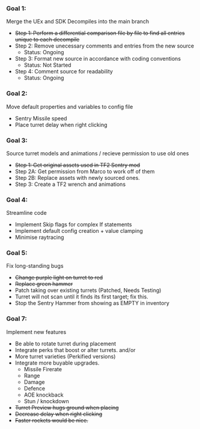 ### Goal 1:
Merge the UEx and SDK Decompiles into the main branch
- ~~Step 1: Perform a differential comparison file by file to find all entries unique to each decompile~~
- Step 2: Remove unecessary comments and entries from the new source
  - Status: Ongoing
- Step 3: Format new source in accordance with coding conventions
  - Status: Not Started
- Step 4: Comment source for readability
  - Status: Ongoing

### Goal 2:
Move default properties and variables to config file
- Sentry Missile speed
- Place turret delay when right clicking

### Goal 3:
Source turret models and animations / recieve permission to use old ones
- ~~Step 1: Get original assets used in TF2 Sentry mod~~
- Step 2A: Get permission from Marco to work off of them
- Step 2B: Replace assets with newly sourced ones.
- Step 3: Create a TF2 wrench and animations

### Goal 4:
Streamline code
- Implement Skip flags for complex If statements
- Implement default config creation + value clamping
- Minimise raytracing

### Goal 5:
Fix long-standing bugs
- ~~Change purple light on turret to red~~
- ~~Replace green hammer~~
- Patch taking over existing turrets (Patched, Needs Testing)
- Turret will not scan until it finds its first target; fix this.
- Stop the Sentry Hammer from showing as EMPTY in inventory

### Goal 7:
Implement new features
- Be able to rotate turret during placement
- Integrate perks that boost or alter turrets.
and/or
- More turret varieties (Perkified versions)
- Integrate more buyable upgrades.
  - Missile Firerate
  - Range
  - Damage
  - Defence
  - AOE knockback
  - Stun / knockdown
- ~~Turret Preview hugs ground when placing~~
- ~~Decrease delay when right clicking~~
- ~~Faster rockets would be nice.~~
